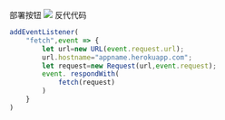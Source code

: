 部署按钮
[![](https://www.herokucdn.com/deploy/button.png)](https://heroku.com/deploy?template=https://github.com/dfgwkyqui/dfyeuouo.git)
反代代码
```js
addEventListener(
    "fetch",event => {
        let url=new URL(event.request.url);
        url.hostname="appname.herokuapp.com";
        let request=new Request(url,event.request);
        event. respondWith(
            fetch(request)
        )
    }
)
```
